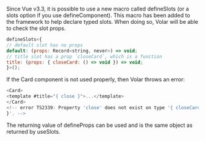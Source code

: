 Since Vue v3.3, it is possible to use a new macro called defineSlots (or a slots option if you use defineComponent). This macro has been added to the framework to help declare typed slots. When doing so, Volar will be able to check the slot props.

```js
defineSlots<{
// default slot has no props
default: (props: Record<string, never>) => void;
// title slot has a prop `closeCard`, which is a function
title: (props: { closeCard: () => void }) => void;
}>();
```

If the Card component is not used properly, then Volar throws an error:

```js
<Card>
<template #title="{ close }">...</template>
</Card>
<!-- error TS2339: Property 'close' does not exist on type '{ closeCard: () => void;
}'. -->
```

The returning value of defineProps can be used and is the same object as returned by useSlots.

